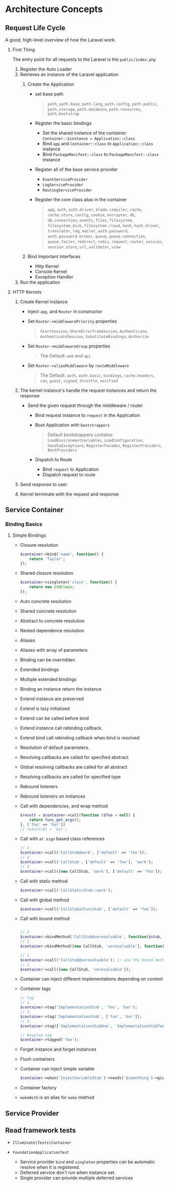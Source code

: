 # Architecture Concepts

## Request Life Cycle

A good, high-level overview of how the Laravel work.

1. First Thing

    The entry point for all requests to the Laravel is the `public/index.php`

    1. Register the Auto Loader
    2. Retrieves an instance of the Laravel application
        1. Create the Application
            * set base path

                > `path`, `path.base`, `path.lang`, `path.config`, `path.public`, `path.storage`, `path.database`, `path.resources`, `path.bootstrap`
            * Register the basic bindings

                * Set the shared instance of the container: `Container::$instance = Application::class`
                * Bind `app` and `Container::class` to `Application::class` instance
                * Bind `PackageManifest::class` to `PackageManifest::class` instance
            * Register all of the base service provider

                * `EventServiceProvider`
                * `LogServiceProvider`
                * `RoutingServiceProvider`
            * Register the core class alias in the container

                > `app`, `auth`, `auth.driver`, `blade.compiler`, `cache`, `cache.store`, `config`, `cookie`, `encrypter`, `db`, `db.connection`, `events`, `files`, `filesystem`, `filesystem.disk`, `filesystem.cloud`, `hash`, `hash.driver`, `translator`, `log`, `mailer`, `auth.password`, `auth.password.broker`, `queue`, `queue.connection`, `queue.failer`, `redirect`, `redis`, `request`, `router`, `session`, `session.store`, `url`, `validator`, `view`
        2. Bind Important Interfaces

            * Http Kernel
            * Console Kernel
            * Exception Handler
    3. Run the application

2. HTTP Kernels

    1. Create Kernel instance

        * Inject `app`, and `Router` in constructor
        * Set `Router->middlewarePriority` properties

            > `StartSession`, `ShareErrorFromSession`, `Authenticate`, `AuthenticateSession`, `SubstituteBindings`, `Authorize`
        * Set `Router->middlewareGroup` properties

            > The Default: `web` and `api`

        * Set `Router->aliasMiddleware` by `routeMiddleware`

            > The Default: `auth`, `auth.basic`, `bindings`, `cache.headers`, `can`, `guest`, `signed`, `throttle`, `verified`
    2. The kernel instance's handle the request instances and return the response

        * Send the given request through the middleware / router

            * Bind request instance to `request` in the Application
            * Boot Application with `bootstrappers`

                > Default bootstrappers contains: `LoadEnvironmentVariables`, `LoadConfiguration`, `HandleExceptions`, `RegisterFacades`, `RegisterProviders`, `BootProviders`
            * Dispatch to Route

                * Bind `request` to Application
                * Dispatch request to route

    3. Send response to user
    4. Kernel terminate with the request and response

## Service Container

### Binding Basics

1. Simple Bindings

    * Closure resolution

        ```php
        $container->bind('name', function() {
            return 'Taylor';
        });
        ```

    * Shared closure resolution

        ```php
        $container->singleton('class', function() {
            return new stdClass;
        });
        ```

    * Auto concrete resolution
    * Shared concrete resolution
    * Abstract to concrete resolution
    * Nested dependence resolution
    * Aliases
    * Aliases with array of parameters
    * Binding can be overridden
    * Extended bindings
    * Multiple extended bindings
    * Binding an instance return the instance
    * Extend instance are preserved
    * Extend is lazy initialized
    * Extend can be called before bind
    * Extend instance call rebinding callback.
    * Extend bind call rebinding callback when bind is resolved
    * Resolution of default parameters.
    * Resolving callbacks are called for specified abstract
    * Global resolving callbacks are called for all abstract
    * Resolving callbacks are called for specified type
    * Rebound listeners
    * Rebound listeners on instances
    * Call with dependencies, and wrap method

        ```php
        $result = $container->call(function ($foo = null) {
            return func_get_args();
        }, ['foo' => 'bar'])
        // return[0] = 'bar';
        ```

    * Call with `at sign` based class references

        ```php
        // 1
        $container->call('CallStub@work', ['default' => 'foo']);
        // 2
        $container->call('CallStub', ['default' => 'foo'], 'work');
        // 3
        $container->call([new CallStub, 'work'], ['default' => 'foo']);
        ```

    * Call with static method

        ```php
        $container->call('CallStaticStub::work');
        ```

    * Call with global method

        ```php
        $container->call('CallGlobalFuncStub', ['default' => 'foo']);
        ```

    * Call with bound method

        ```php

        // 1
        $container->bindMethod('CallStub@unresolvable', function($stub, $container) {});
        // 2
        $container->bindMethod([new CallStub, 'unresolvable'], function($stub, $container) {});

        // 1
        $container->call('CallStub@unresolvable'); // use the bound method.
        // 2
        $container->call([new CallStub, 'unresolvable']);
        ```

    * Container can inject different implementations depending on context
    * Container tags

        ```php
        // tag
        // 1.
        $container->tag('ImplementationStub', 'foo', 'bar');
        // 2.
        $container->tag('ImplementationStub', ['foo', 'bar']);
        // 3.
        $container->tag(['ImplementationStubOne', 'ImplementationStubTwo'], 'foo')

        // Resolve tag
        $container->tagged('foo');
        ```

    * Forget instance and forget instances
    * Flush containers
    * Container can inject simple variable

        ```php
        $container->when('InjectVariableStub')->needs('$something')->give(100);
        ```

    * Container factory
    * `makeWith` is an alias for `make` method

## Service Provider

## Read framework tests

* `Illuminate\Tests\Container`

* `FoundationApplicationTest`

  * Service provider `bind` and `singleton` properties can be automatic resolve when it is registered.
  * Deferred service don't run when instance set.
  * Single provider can provide multiple deferred services